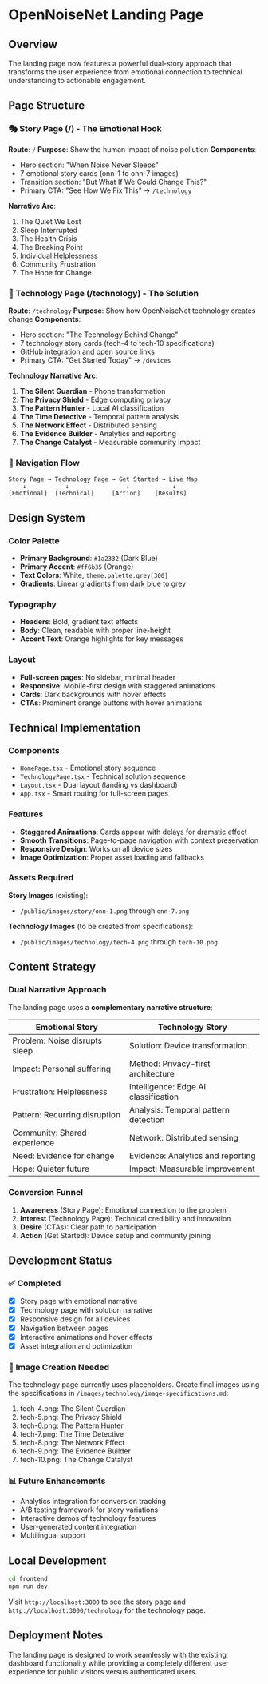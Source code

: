 # OpenNoiseNet Landing Page

## Overview
The landing page now features a powerful dual-story approach that transforms the user experience from emotional connection to technical understanding to actionable engagement.

## Page Structure

### 🎭 Story Page (/) - The Emotional Hook
**Route**: `/`
**Purpose**: Show the human impact of noise pollution
**Components**:
- Hero section: "When Noise Never Sleeps"
- 7 emotional story cards (onn-1 to onn-7 images)
- Transition section: "But What If We Could Change This?"
- Primary CTA: "See How We Fix This" → `/technology`

**Narrative Arc**:
1. The Quiet We Lost
2. Sleep Interrupted  
3. The Health Crisis
4. The Breaking Point
5. Individual Helplessness
6. Community Frustration
7. The Hope for Change

### 🔧 Technology Page (/technology) - The Solution
**Route**: `/technology`
**Purpose**: Show how OpenNoiseNet technology creates change
**Components**:
- Hero section: "The Technology Behind Change"
- 7 technology story cards (tech-4 to tech-10 specifications)
- GitHub integration and open source links
- Primary CTA: "Get Started Today" → `/devices`

**Technology Narrative Arc**:
1. **The Silent Guardian** - Phone transformation
2. **The Privacy Shield** - Edge computing privacy
3. **The Pattern Hunter** - Local AI classification
4. **The Time Detective** - Temporal pattern analysis
5. **The Network Effect** - Distributed sensing
6. **The Evidence Builder** - Analytics and reporting
7. **The Change Catalyst** - Measurable community impact

### 📱 Navigation Flow
```
Story Page → Technology Page → Get Started → Live Map
    ↓           ↓                ↓            ↓
[Emotional]  [Technical]     [Action]    [Results]
```

## Design System

### Color Palette
- **Primary Background**: `#1a2332` (Dark Blue)
- **Primary Accent**: `#ff6b35` (Orange)
- **Text Colors**: White, `theme.palette.grey[300]`
- **Gradients**: Linear gradients from dark blue to grey

### Typography
- **Headers**: Bold, gradient text effects
- **Body**: Clean, readable with proper line-height
- **Accent Text**: Orange highlights for key messages

### Layout
- **Full-screen pages**: No sidebar, minimal header
- **Responsive**: Mobile-first design with staggered animations
- **Cards**: Dark backgrounds with hover effects
- **CTAs**: Prominent orange buttons with hover animations

## Technical Implementation

### Components
- `HomePage.tsx` - Emotional story sequence
- `TechnologyPage.tsx` - Technical solution sequence  
- `Layout.tsx` - Dual layout (landing vs dashboard)
- `App.tsx` - Smart routing for full-screen pages

### Features
- **Staggered Animations**: Cards appear with delays for dramatic effect
- **Smooth Transitions**: Page-to-page navigation with context preservation
- **Responsive Design**: Works on all device sizes
- **Image Optimization**: Proper asset loading and fallbacks

### Assets Required
**Story Images** (existing):
- `/public/images/story/onn-1.png` through `onn-7.png`

**Technology Images** (to be created from specifications):
- `/public/images/technology/tech-4.png` through `tech-10.png`

## Content Strategy

### Dual Narrative Approach
The landing page uses a **complementary narrative structure**:

| **Emotional Story** | **Technology Story** |
|-------------------|---------------------|
| Problem: Noise disrupts sleep | Solution: Device transformation |
| Impact: Personal suffering | Method: Privacy-first architecture |
| Frustration: Helplessness | Intelligence: Edge AI classification |
| Pattern: Recurring disruption | Analysis: Temporal pattern detection |
| Community: Shared experience | Network: Distributed sensing |
| Need: Evidence for change | Evidence: Analytics and reporting |
| Hope: Quieter future | Impact: Measurable improvement |

### Conversion Funnel
1. **Awareness** (Story Page): Emotional connection to the problem
2. **Interest** (Technology Page): Technical credibility and innovation
3. **Desire** (CTAs): Clear path to participation
4. **Action** (Get Started): Device setup and community joining

## Development Status

### ✅ Completed
- [x] Story page with emotional narrative
- [x] Technology page with solution narrative
- [x] Responsive design for all devices
- [x] Navigation between pages
- [x] Interactive animations and hover effects
- [x] Asset integration and optimization

### 🎨 Image Creation Needed
The technology page currently uses placeholders. Create final images using the specifications in `/images/technology/image-specifications.md`:

1. tech-4.png: The Silent Guardian
2. tech-5.png: The Privacy Shield  
3. tech-6.png: The Pattern Hunter
4. tech-7.png: The Time Detective
5. tech-8.png: The Network Effect
6. tech-9.png: The Evidence Builder
7. tech-10.png: The Change Catalyst

### 📊 Future Enhancements
- Analytics integration for conversion tracking
- A/B testing framework for story variations
- Interactive demos of technology features
- User-generated content integration
- Multilingual support

## Local Development

```bash
cd frontend
npm run dev
```

Visit `http://localhost:3000` to see the story page and `http://localhost:3000/technology` for the technology page.

## Deployment Notes

The landing page is designed to work seamlessly with the existing dashboard functionality while providing a completely different user experience for public visitors versus authenticated users.